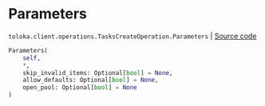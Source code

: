 # Parameters
`toloka.client.operations.TasksCreateOperation.Parameters` | [Source code](https://github.com/Toloka/toloka-kit/blob/v1.1.4/src/client/operations.py#L285)

```python
Parameters(
    self,
    *,
    skip_invalid_items: Optional[bool] = None,
    allow_defaults: Optional[bool] = None,
    open_pool: Optional[bool] = None
)
```

